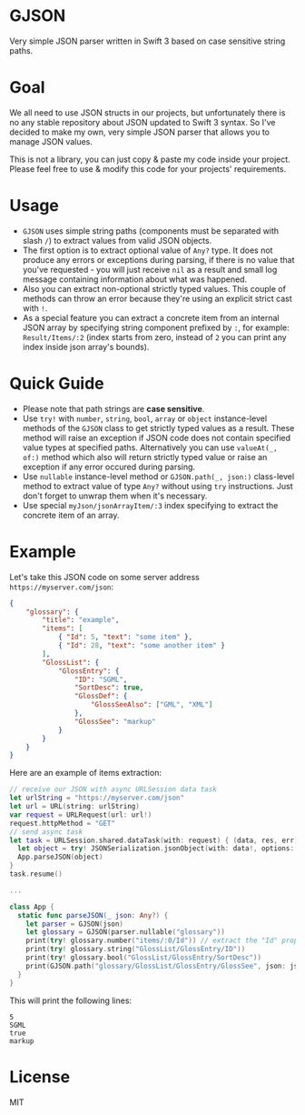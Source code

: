 # GJSON
Very simple JSON parser written in Swift 3 based on case sensitive string paths.

# Goal
We all need to use JSON structs in our projects, but unfortunately there is no any stable repository about JSON updated to Swift 3 syntax. So I've decided to make my own, very simple JSON parser that allows you to manage JSON values.

This is not a library, you can just copy & paste my code inside your project. Please feel free to use & modify this code for your projects' requirements.

# Usage
* `GJSON` uses simple string paths (components must be separated with slash `/`) to extract values from valid JSON objects.
* The first option is to extract optional value of `Any?` type. It does not produce any errors or exceptions during parsing, if there is no value that you've requested - you will just receive `nil` as a result and small log message containing information about what was happened.
* Also you can extract non-optional strictly typed values. This couple of methods can throw an error because they're using an explicit strict cast with `!`.
* As a special feature you can extract a concrete item from an internal JSON array by specifying string component prefixed by `:`, for example: `Result/Items/:2` (index starts from zero, instead of `2` you can print any index inside json array's bounds).

# Quick Guide

* Please note that path strings are **case sensitive**.
* Use `try!` with `number`, `string`, `bool`, `array` or `object` instance-level methods of the `GJSON` class to get strictly typed values as a result. These method will raise an exception if JSON code does not contain specified value types at specified paths. Alternatively you can use `valueAt(_, of:)` method which also will return strictly typed value or raise an exception if any error occured during parsing.
* Use `nullable` instance-level method or `GJSON.path(_, json:)` class-level method to extract value of type `Any?` without using `try` instructions. Just don't forget to unwrap them when it's necessary.
* Use special `myJson/jsonArrayItem/:3` index specifying to extract the concrete item of an array.

# Example
Let's take this JSON code on some server address `https://myserver.com/json`:

```json
{
	"glossary": {
		"title": "example",
		"items": [
			{ "Id": 5, "text": "some item" },
			{ "Id": 28, "text": "some another item" }
		],
		"GlossList": {
			"GlossEntry": {
				"ID": "SGML",
				"SortDesc": true,
				"GlossDef": {
					"GlossSeeAlso": ["GML", "XML"]
				},
				"GlossSee": "markup"
			}
		}
	}
}
```
Here are an example of items extraction:

```swift
// receive our JSON with async URLSession data task
let urlString = "https://myserver.com/json"
let url = URL(string: urlString)
var request = URLRequest(url: url!)
request.httpMethod = "GET"
// send async task
let task = URLSession.shared.dataTask(with: request) { (data, res, err) in
  let object = try! JSONSerialization.jsonObject(with: data!, options: .allowFragments)
  App.parseJSON(object)
}
task.resume()

...

class App {
  static func parseJSON(_ json: Any?) {
    let parser = GJSON(json)
    let glossary = GJSON(parser.nullable("glossary"))
    print(try! glossary.number("items/:0/Id")) // extract the "Id" property of the first item of an array
    print(try! glossary.string("GlossList/GlossEntry/ID"))
    print(try! glossary.bool("GlossList/GlossEntry/SortDesc"))
    print(GJSON.path("glossary/GlossList/GlossEntry/GlossSee", json: json) as! String)
  }
}
```

This will print the following lines:

```
5
SGML
true
markup
```
# License
MIT
